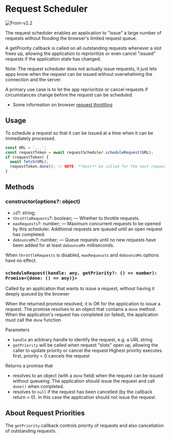 # Request Scheduler

<p class="badges">
  <img src="https://img.shields.io/badge/From-v2.2-blue.svg?style=flat-square" alt="From-v2.2" /> 
</p>

The request scheduler enables an application to "issue" a large number of requests without flooding the browser's limited request queue.

A getPriority callback is called on all outstanding requests whenever a slot frees up, allowing the application to reprioritize or even cancel "issued" requests if the application state has changed.

Note: The request scheduler does not actually issue requests, it just lets apps know when the request can be issued without overwhelming the connection and the server.

A primary use case is to let the app reprioritize or cancel requests if circumstances change before the request can be scheduled.

- Some information on browser [request throttling](https://docs.pushtechnology.com/cloud/latest/manual/html/designguide/solution/support/connection_limitations.html)

## Usage

To schedule a request so that it can be issued at a time when it can be immediately processed.

```typescript
const URL = '...';
const requestToken = await requestScheduler.scheduleRequest(URL);
if (requestToken) {
  await fetch(URL);
  requestToken.done(); // NOTE: **must** be called for the next request in queue to resolve
}
```

## Methods

### constructor(options?: object)

- `id`?: string;
- `throttleRequests`?: boolean; — Whether to throttle requests.
- `maxRequests`?: number; — Maximum concurrent requests to be opened by this scheduler. Additional requests are queued until an open request has completed.
- `debounceMs`?: number; — Queue requests until no new requests have been added for at least `debounceMs` milliseconds.

When `throttleRequests` is disabled, `maxRequeusts` and `debounceMs` options have no effect.

### `scheduleRequest(handle: any, getPriority?: () => number): Promise<{done: () => any)}>`

Called by an application that wants to issue a request, without having it deeply queued by the browser

When the returned promise resolved, it is OK for the application to issue a request.
The promise resolves to an object that contains a `done` method.
When the application's request has completed (or failed), the application must call the `done` function

Parameters

- `handle` an arbitrary handle to identify the request, e.g. a URL string
- `getPriority` will be called when request "slots" open up,
  allowing the caller to update priority or cancel the request
  Highest priority executes first, priority < 0 cancels the request

Returns a promise that

- resolves to an object (with a `done` field) when the request can be issued without queueing. The application should issue the request and call `done()` when completed.
- resolves to `null` if the request has been cancelled (by the callback return < 0).
  In this case the application should not issue the request.

## About Request Priorities

The `getPriority` callback controls priority of requests and also cancellation of outstanding requests.
